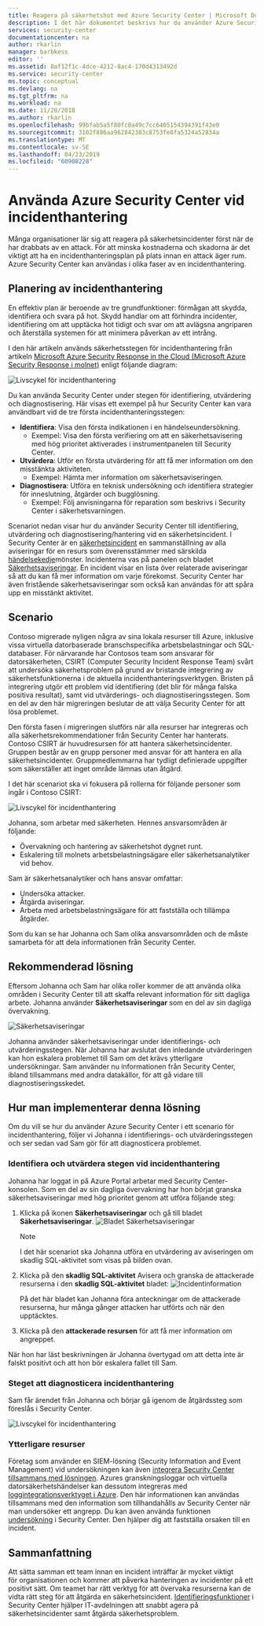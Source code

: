 ```yaml
---
title: Reagera på säkerhetshot med Azure Security Center | Microsoft Docs
description: I det här dokumentet beskrivs hur du använder Azure Security Center i ett scenario med incidenthantering.
services: security-center
documentationcenter: na
author: rkarlin
manager: barbkess
editor: ''
ms.assetid: 8af12f1c-4dce-4212-8ac4-170d4313492d
ms.service: security-center
ms.topic: conceptual
ms.devlang: na
ms.tgt_pltfrm: na
ms.workload: na
ms.date: 11/28/2018
ms.author: rkarlin
ms.openlocfilehash: 99bfab5a5f80fc0a49c7cc6405154394391f43e0
ms.sourcegitcommit: 3102f886aa962842303c8753fe8fa5324a52834a
ms.translationtype: MT
ms.contentlocale: sv-SE
ms.lasthandoff: 04/23/2019
ms.locfileid: "60908228"
---
```

# <a name="using-azure-security-center-for-an-incident-response"></a>Använda Azure Security Center vid incidenthantering
Många organisationer lär sig att reagera på säkerhetsincidenter först när de har drabbats av en attack. För att minska kostnaderna och skadorna är det viktigt att ha en incidenthanteringsplan på plats innan en attack äger rum. Azure Security Center kan användas i olika faser av en incidenthantering.

## <a name="incident-response-planning"></a>Planering av incidenthantering
En effektiv plan är beroende av tre grundfunktioner: förmågan att skydda, identifiera och svara på hot. Skydd handlar om att förhindra incidenter, identifiering om att upptäcka hot tidigt och svar om att avlägsna angriparen och återställa systemen för att minimera påverkan av ett intrång.

I den här artikeln används säkerhetsstegen för incidenthantering från artikeln [Microsoft Azure Security Response in the Cloud (Microsoft Azure Security Response i molnet)](https://gallery.technet.microsoft.com/Azure-Security-Response-in-dd18c678) enligt följande diagram:

![Livscykel för incidenthantering](./media/security-center-incident-response/security-center-incident-response-fig1.png)

Du kan använda Security Center under stegen för identifiering, utvärdering och diagnostisering. Här visas ett exempel på hur Security Center kan vara användbart vid de tre första incidenthanteringsstegen:

* **Identifiera**: Visa den första indikationen i en händelseundersökning.
  * Exempel: Visa den första verifiering om att en säkerhetsavisering med hög prioritet aktiverades i instrumentpanelen till Security Center.
* **Utvärdera**: Utför en första utvärdering för att få mer information om den misstänkta aktiviteten.
  * Exempel: Hämta mer information om säkerhetsaviseringen.
* **Diagnostisera**: Utföra en teknisk undersökning och identifiera strategier för inneslutning, åtgärder och bugglösning.
  * Exempel: Följ anvisningarna för reparation som beskrivs i Security Center i säkerhetsvarningen.

Scenariot nedan visar hur du använder Security Center till identifiering, utvärdering och diagnostisering/hantering vid en säkerhetsincident. I Security Center är en [säkerhetsincident](security-center-incident.md) en sammanställning av alla aviseringar för en resurs som överensstämmer med särskilda [händelsekedje](https://blogs.technet.microsoft.com/office365security/addressing-your-cxos-top-five-cloud-security-concerns/)mönster. Incidenterna vas på panelen och bladet [Säkerhetsaviseringar](security-center-managing-and-responding-alerts.md). En incident visar en lista över relaterade aviseringar så att du kan få mer information om varje förekomst. Security Center har även fristående säkerhetsaviseringar som också kan användas för att spåra upp en misstänkt aktivitet.

## <a name="scenario"></a>Scenario
Contoso migrerade nyligen några av sina lokala resurser till Azure, inklusive vissa virtuella datorbaserade branschspecifika arbetsbelastningar och SQL-databaser. För närvarande har Contosos team som ansvarar för datorsäkerheten, CSIRT (Computer Security Incident Response Team) svårt att undersöka säkerhetsproblem på grund av bristande integrering av säkerhetsfunktionerna i de aktuella incidenthanteringsverktygen. Bristen på integrering utgör ett problem vid identifiering (det blir för många falska positiva resultat), samt vid utvärderings- och diagnostiseringsstegen. Som en del av den här migreringen beslutar de att välja Security Center för att lösa problemet.

Den första fasen i migreringen slutförs när alla resurser har integreras och alla säkerhetsrekommendationer från Security Center har hanterats. Contoso CSIRT är huvudresursen för att hantera säkerhetsincidenter. Gruppen består av en grupp personer med ansvar för att hantera en alla säkerhetsincidenter. Gruppmedlemmarna har tydligt definierade uppgifter som säkerställer att inget område lämnas utan åtgärd.

I det här scenariot ska vi fokusera på rollerna för följande personer som ingår i Contoso CSIRT:

![Livscykel för incidenthantering](./media/security-center-incident-response/security-center-incident-response-fig2.png)

Johanna, som arbetar med säkerheten. Hennes ansvarsområden är följande:

* Övervakning och hantering av säkerhetshot dygnet runt.
* Eskalering till molnets arbetsbelastningsägare eller säkerhetsanalytiker vid behov.

Sam är säkerhetsanalytiker och hans ansvar omfattar:

* Undersöka attacker.
* Åtgärda aviseringar.
* Arbeta med arbetsbelastningsägare för att fastställa och tillämpa åtgärder.

Som du kan se har Johanna och Sam olika ansvarsområden och de måste samarbeta för att dela informationen från Security Center.

## <a name="recommended-solution"></a>Rekommenderad lösning
Eftersom Johanna och Sam har olika roller kommer de att använda olika områden i Security Center till att skaffa relevant information för sitt dagliga arbete. Johanna använder **Säkerhetsaviseringar** som en del av sin dagliga övervakning.

![Säkerhetsaviseringar](./media/security-center-incident-response/security-center-incident-response-fig3.png)

Johanna använder säkerhetsaviseringar under identifierings- och utvärderingsstegen. När Johanna har avslutat den inledande utvärderingen kan hon eskalera problemet till Sam om det krävs ytterligare undersökningar. Sam använder nu informationen från Security Center, ibland tillsammans med andra datakällor, för att gå vidare till diagnostiseringsskedet.

## <a name="how-to-implement-this-solution"></a>Hur man implementerar denna lösning
Om du vill se hur du använder Azure Security Center i ett scenario för incidenthantering, följer vi Johanna i identifierings- och utvärderingsstegen och ser sedan vad Sam gör för att diagnosticera problemet.

### <a name="detect-and-assess-incident-response-stages"></a>Identifiera och utvärdera stegen vid incidenthantering
Johanna har loggat in på Azure Portal arbetar med Security Center-konsolen. Som en del av sin dagliga övervakning har hon börjat granska säkerhetsaviseringar med hög prioritet genom att utföra följande steg:

1. Klicka på ikonen **Säkerhetsaviseringar** och gå till bladet **Säkerhetsaviseringar**.
    ![Bladet Säkerhetsaviseringar](./media/security-center-incident-response/security-center-incident-response-fig4.png)

   > [!NOTE]
   > I det här scenariot ska Johanna utföra en utvärdering av aviseringen om skadlig SQL-aktivitet som visas på bilden ovan.
   >
   >
2. Klicka på den **skadlig SQL-aktivitet** Avisera och granska de attackerade resurserna i den **skadlig SQL-aktivitet** bladet:  ![Incidentinformation](./media/security-center-incident-response/security-center-incident-response-fig5.png)

    På det här bladet kan Johanna föra anteckningar om de attackerade resurserna, hur många gånger attacken har utförts och när den upptäcktes.
3. Klicka på den **attackerade resursen** för att få mer information om angreppet.

När hon har läst beskrivningen är Johanna övertygad om att detta inte är falskt positivt och att hon bör eskalera fallet till Sam.

### <a name="diagnose-incident-response-stage"></a>Steget att diagnosticera incidenthantering
Sam får ärendet från Johanna och börjar gå igenom de åtgärdssteg som föreslås i Security Center.

![Livscykel för incidenthantering](./media/security-center-incident-response/security-center-incident-response-fig6.png)

### <a name="additional-resources"></a>Ytterligare resurser
Företag som använder en SIEM-lösning (Security Information and Event Management) vid undersökningen kan även [integrera Security Center tillsammans med lösningen](security-center-integrating-alerts-with-log-integration.md). Azures granskningsloggar och virtuella datorsäkerhetshändelser kan dessutom integreras med [loggintegrationsverktyget i Azure](https://azure.microsoft.com/blog/introducing-hdinsight-integration-with-azure-log-analytics/). Den här informationen kan användas tillsammans med den information som tillhandahålls av Security Center när man undersöker ett angrepp. Du kan även använda funktionen [undersökning](https://docs.microsoft.com/azure/security-center/security-center-investigation) i Security Center. Den hjälper dig att fastställa orsaken till en incident.

## <a name="conclusion"></a>Sammanfattning
Att sätta samman ett team innan en incident inträffar är mycket viktigt för organisationen och kommer att påverka hanteringen av incidenter på ett positivt sätt. Om teamet har rätt verktyg för att övervaka resurserna kan de vidta rätt steg för att åtgärda en säkerhetsincident. [Identifieringsfunktioner](security-center-detection-capabilities.md) i Security Center hjälper IT-avdelningen att snabbt agera på säkerhetsincidenter samt åtgärda säkerhetsproblem.
